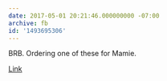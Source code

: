 ```yaml
---
date: 2017-05-01 20:21:46.000000000 -07:00
archive: fb
id: '1493695306'
---
```


BRB. Ordering one of these for Mamie. 

[Link](https://www.youtube.com/watch?time_continue=32&v=N_beJnlTeTk)
